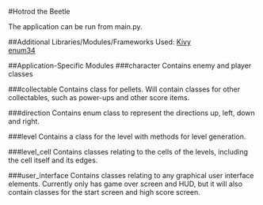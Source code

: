 #Hotrod the Beetle

The application can be run from main.py.

##Additional Libraries/Modules/Frameworks Used:
[Kivy](http://kivy.org/)  
[enum34](https://pypi.python.org/pypi/enum34)

##Application-Specific Modules
###character
Contains enemy and player classes

###collectable
Contains class for pellets. Will contain classes for other collectables, such as power-ups and other score items.

###direction
Contains enum class to represent the directions up, left, down and right.

###level
Contains a class for the level with methods for level generation.

###level_cell
Contains classes relating to the cells of the levels, including the cell itself and its edges.

###user_interface
Contains classes relating to any graphical user interface elements. Currently only has game over screen and HUD, but it will also contain classes for the start screen and high score screen.
